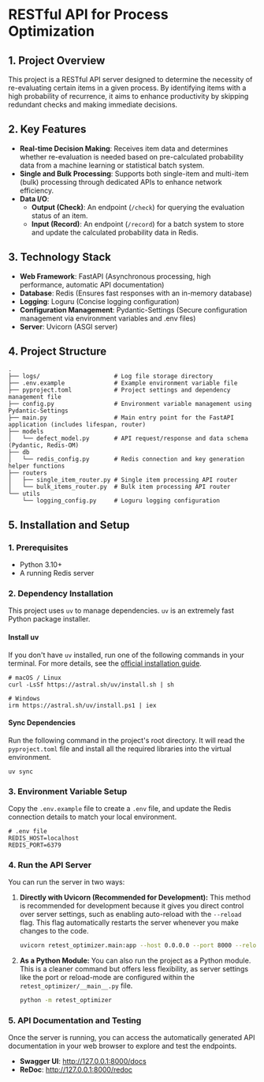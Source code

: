 # RESTful API for Process Optimization

## 1. Project Overview
This project is a RESTful API server designed to determine the necessity of re-evaluating certain items in a given process. By identifying items with a high probability of recurrence, it aims to enhance productivity by skipping redundant checks and making immediate decisions.

## 2. Key Features
- **Real-time Decision Making**: Receives item data and determines whether re-evaluation is needed based on pre-calculated probability data from a machine learning or statistical batch system.
- **Single and Bulk Processing**: Supports both single-item and multi-item (bulk) processing through dedicated APIs to enhance network efficiency.
- **Data I/O**:
    - **Output (Check)**: An endpoint (`/check`) for querying the evaluation status of an item.
    - **Input (Record)**: An endpoint (`/record`) for a batch system to store and update the calculated probability data in Redis.

## 3. Technology Stack
- **Web Framework**: FastAPI (Asynchronous processing, high performance, automatic API documentation)
- **Database**: Redis (Ensures fast responses with an in-memory database)
- **Logging**: Loguru (Concise logging configuration)
- **Configuration Management**: Pydantic-Settings (Secure configuration management via environment variables and .env files)
- **Server**: Uvicorn (ASGI server)

## 4. Project Structure
```
.
├── logs/                     # Log file storage directory
├── .env.example              # Example environment variable file
├── pyproject.toml            # Project settings and dependency management file
├── config.py                 # Environment variable management using Pydantic-Settings
├── main.py                   # Main entry point for the FastAPI application (includes lifespan, router)
├── models
│   └── defect_model.py       # API request/response and data schema (Pydantic, Redis-OM)
├── db
│   └── redis_config.py       # Redis connection and key generation helper functions
├── routers
│   ├── single_item_router.py # Single item processing API router
│   └── bulk_items_router.py  # Bulk item processing API router
└── utils
    └── logging_config.py     # Loguru logging configuration
```

## 5. Installation and Setup

### 1. Prerequisites
- Python 3.10+
- A running Redis server

### 2. Dependency Installation
This project uses `uv` to manage dependencies. `uv` is an extremely fast Python package installer.

#### Install uv
If you don't have `uv` installed, run one of the following commands in your terminal. For more details, see the [official installation guide](https://docs.astral.sh/uv/getting-started/installation/).
```
# macOS / Linux
curl -LsSf https://astral.sh/uv/install.sh | sh

# Windows
irm https://astral.sh/uv/install.ps1 | iex
```

#### Sync Dependencies
Run the following command in the project's root directory. It will read the `pyproject.toml` file and install all the required libraries into the virtual environment.
```
uv sync
```

### 3. Environment Variable Setup
Copy the `.env.example` file to create a `.env` file, and update the Redis connection details to match your local environment.
```
# .env file
REDIS_HOST=localhost
REDIS_PORT=6379
```
### 4. Run the API Server
You can run the server in two ways:

1.  **Directly with Uvicorn (Recommended for Development):**
    This method is recommended for development because it gives you direct control over server settings, such as enabling auto-reload with the `--reload` flag. This flag automatically restarts the server whenever you make changes to the code.

    ```bash
    uvicorn retest_optimizer.main:app --host 0.0.0.0 --port 8000 --reload
    ```

2.  **As a Python Module:**
    You can also run the project as a Python module. This is a cleaner command but offers less flexibility, as server settings like the port or reload-mode are configured within the `retest_optimizer/__main__.py` file.

    ```bash
    python -m retest_optimizer
    ```
### 5. API Documentation and Testing
Once the server is running, you can access the automatically generated API documentation in your web browser to explore and test the endpoints.
- **Swagger UI**: http://127.0.0.1:8000/docs
- **ReDoc**: http://127.0.0.1:8000/redoc
